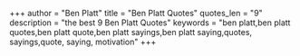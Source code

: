 +++
author = "Ben Platt"
title = "Ben Platt Quotes"
quotes_len = "9"
description = "the best 9 Ben Platt Quotes"
keywords = "ben platt,ben platt quotes,ben platt quote,ben platt sayings,ben platt saying,quotes, sayings,quote, saying, motivation"
+++
